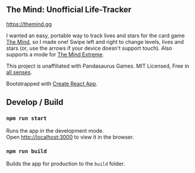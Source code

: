 ## The Mind: Unofficial Life-Tracker

https://themind.gg

I wanted an easy, portable way to track lives and stars for the card game [The Mind](https://www.pandasaurusgames.com/product/the-mind/), so I made one! Swipe left and right to change levels, lives and stars (or, use the arrows if your device doesn't support touch). Also supports a mode for [The Mind Extreme](https://www.pandasaurusgames.com/product/the-mind-extreme/).

This project is unaffiliated with Pandasaurus Games. MIT Licensed, Free in [all senses](https://twitter.com/GalaxyKate/status/1371159136684105728).

Bootstrapped with [Create React App](https://github.com/facebook/create-react-app).

## Develop / Build

### `npm run start`

Runs the app in the development mode.<br>
Open [http://localhost:3000](http://localhost:3000) to view it in the browser.

### `npm run build`

Builds the app for production to the `build` folder.<br>
